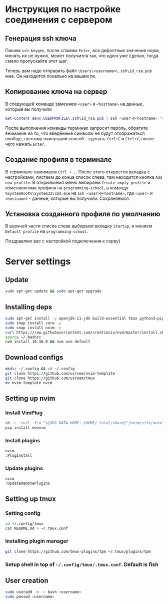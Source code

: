 # Инструкция по настройке соединения с сервером

## Генерация ssh ключа
Пишем `ssh-keygen`, после спамим `Enter`, все дефолтные значения норм, менять их не нужно, может получится так, что кдюч уже сделан, тогда смело пропускайте этот шаг. 

Теперь вам надо отправить файл `\Users\<username>\.ssh\id_rsa.pub` мне. Он находится локально на вашем пк.

## Копирование ключа на сервер
В следующей команде заменяем `<user>` и `<hostname>` на данные, которые вы получили
```powershell
Get-Content $env:USERPROFILE\.ssh\id_rsa.pub | ssh <user>@<hostname> "cat >> .ssh/authorized_keys"
````
После выполнения команды терминал запросит пароль, обратите внимание на то, что введённые символы не будут отображаться вообще, поэтому наилучший способ -
сделать `Ctrl+C` и `Ctrl+V`, после чего нажать `Enter`.

## Создание профиля в терминале 
В терминале нажимаем `Ctrl + ,`. После этого откроется вкладка с настройками, листаем до конца список слева, там находится кнопка
`Add new profile`. В открывшемя меню выбираем `Create empty profile` и изменяем имя профиля на `programming-school`,
а команду `%SystemRoot%\System32\cmd.exe` на `ssh <user>@<hostname>`, где `<user>` и `<hostname>` - данные, которые вы получили. Сохраняемся. 

## Установка созданного профиля по умолчанию
В верхней части списка слева выбираем вкладку `Startup`, и меняем `Default profile` на `programming-school`.

Поздравляю вас с настройкой подключения к серву)


# Server settings

## Update
```bash
sudo apt-get update && sudo apt-get upgrade
```

## Installing deps
```bash
sudo apt-get install -y openjdk-11-jdk build-essential tmux python3-pip sanpd
sudo snap install core -y
sudo snap install nvim -y
curl https://raw.githubusercontent.com/creationix/nvm/master/install.sh | bash
source ~/.bashrc
nvm install 16.16.0 && nvm use default
```

## Download configs
```bash
mkdir ~/.config && cd ~/.config
git clone https://github.com/usrsem/nvim-template
git clone https://github.com/usrsem/tmux
mv nvim-template nvim
```

## Setting up nvim
### Install VimPlug
```bash
sh -c 'curl -fLo "${XDG_DATA_HOME:-$HOME/.local/share}"/nvim/site/autoload/plug.vim --create-dirs https://raw.githubusercontent.com/junegunn/vim-plug/master/plug.vim'
pip install neovim
```
 
### Install plugins
```bash
nvim
:PlugInstall
```

### Update plugins
```bash
nvim
:UpdateRemotePlugins
```

## Setting up tmux
### Setting config
```bash
cd ~/.config/tmux
cat README.md > ~/.tmux.conf
```
### Installing plugin manager
```bash
git clone https://github.com/tmux-plugins/tpm ~/.tmux/plugins/tpm
```
### Setup shell in top of `~/.config/tmux/.tmux.conf`. Default is fish

## User creation
```bash
sudo useradd -m -c bash <username>
sudo passwd <username>
```
